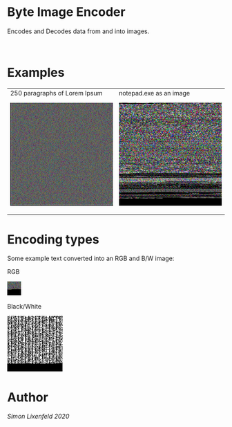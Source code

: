 # Byte Image Encoder

Encodes and Decodes data from and into images.

<br>

# Examples

<table border="0px">
<tr>
<td>
250 paragraphs of Lorem Ipsum

![Example Image 1](example.PNG)

</td>
<td>
notepad.exe as an image

![Example Image 2](example2.PNG)

</td>
</tr>
</table>

# Encoding types
Some example text converted into an RGB and B/W image:
<p/>
RGB 
<br>

![Example Image 4](example4.PNG)

Black/White

![Example Image 3](example3.PNG)

# Author 
*Simon Lixenfeld 2020*
